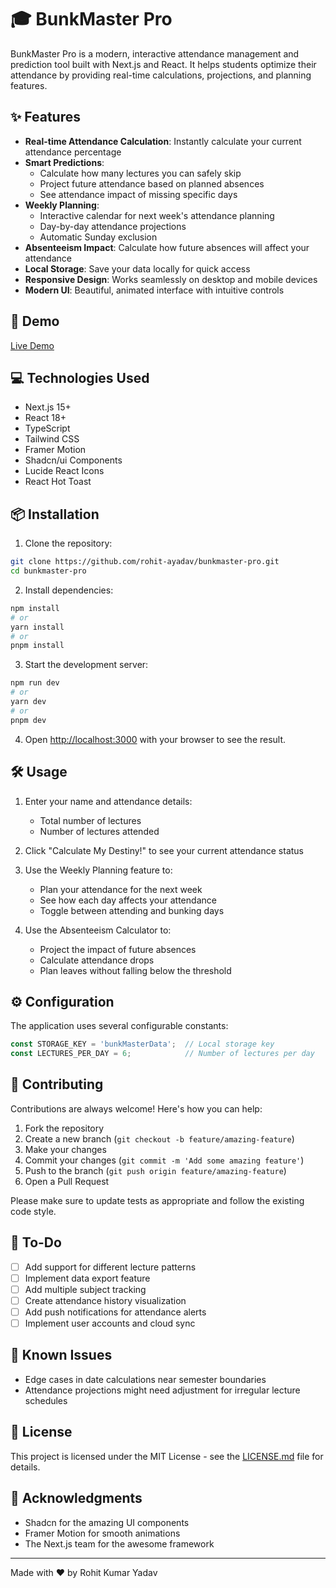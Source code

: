 # 🎓 BunkMaster Pro

BunkMaster Pro is a modern, interactive attendance management and prediction tool built with Next.js and React. It helps students optimize their attendance by providing real-time calculations, projections, and planning features.

<!-- ![BunkMaster Pro Banner](https://via.placeholder.com/800x400/6366f1/ffffff?text=BunkMaster+Pro) -->

## ✨ Features

- **Real-time Attendance Calculation**: Instantly calculate your current attendance percentage
- **Smart Predictions**: 
  - Calculate how many lectures you can safely skip
  - Project future attendance based on planned absences
  - See attendance impact of missing specific days
- **Weekly Planning**: 
  - Interactive calendar for next week's attendance planning
  - Day-by-day attendance projections
  - Automatic Sunday exclusion
- **Absenteeism Impact**: Calculate how future absences will affect your attendance
- **Local Storage**: Save your data locally for quick access
- **Responsive Design**: Works seamlessly on desktop and mobile devices
- **Modern UI**: Beautiful, animated interface with intuitive controls

## 🚀 Demo

[Live Demo]()

## 💻 Technologies Used

- Next.js 15+
- React 18+
- TypeScript
- Tailwind CSS
- Framer Motion
- Shadcn/ui Components
- Lucide React Icons
- React Hot Toast

## 📦 Installation

1. Clone the repository:
```bash
git clone https://github.com/rohit-ayadav/bunkmaster-pro.git
cd bunkmaster-pro
```

2. Install dependencies:
```bash
npm install
# or
yarn install
# or
pnpm install
```

3. Start the development server:
```bash
npm run dev
# or
yarn dev
# or
pnpm dev
```

4. Open [http://localhost:3000](http://localhost:3000) with your browser to see the result.

## 🛠️ Usage

1. Enter your name and attendance details:
   - Total number of lectures
   - Number of lectures attended

2. Click "Calculate My Destiny!" to see your current attendance status

3. Use the Weekly Planning feature to:
   - Plan your attendance for the next week
   - See how each day affects your attendance
   - Toggle between attending and bunking days

4. Use the Absenteeism Calculator to:
   - Project the impact of future absences
   - Calculate attendance drops
   - Plan leaves without falling below the threshold
<!-- 
## 📱 Screenshots

![Screenshot 1](https://via.placeholder.com/400x800/6366f1/ffffff?text=Screenshot+1)
![Screenshot 2](https://via.placeholder.com/400x800/6366f1/ffffff?text=Screenshot+2) -->

## ⚙️ Configuration

The application uses several configurable constants:

```typescript
const STORAGE_KEY = 'bunkMasterData';  // Local storage key
const LECTURES_PER_DAY = 6;            // Number of lectures per day
```

## 🤝 Contributing

Contributions are always welcome! Here's how you can help:

1. Fork the repository
2. Create a new branch (`git checkout -b feature/amazing-feature`)
3. Make your changes
4. Commit your changes (`git commit -m 'Add some amazing feature'`)
5. Push to the branch (`git push origin feature/amazing-feature`)
6. Open a Pull Request

Please make sure to update tests as appropriate and follow the existing code style.

## 📝 To-Do

- [ ] Add support for different lecture patterns
- [ ] Implement data export feature
- [ ] Add multiple subject tracking
- [ ] Create attendance history visualization
- [ ] Add push notifications for attendance alerts
- [ ] Implement user accounts and cloud sync

## 🐛 Known Issues

- Edge cases in date calculations near semester boundaries
- Attendance projections might need adjustment for irregular lecture schedules

## 📄 License

This project is licensed under the MIT License - see the [LICENSE.md](LICENSE.md) file for details.

## 👏 Acknowledgments

- Shadcn for the amazing UI components
- Framer Motion for smooth animations
- The Next.js team for the awesome framework

<!-- ## 📧 Contact -->
<!-- 
Your Name - [@yourtwitter](https://twitter.com/yourtwitter) - email@example.com

Project Link: [https://github.com/yourusername/bunkmaster-pro](https://github.com/yourusername/bunkmaster-pro) -->

---

Made with ❤️ by Rohit Kumar Yadav